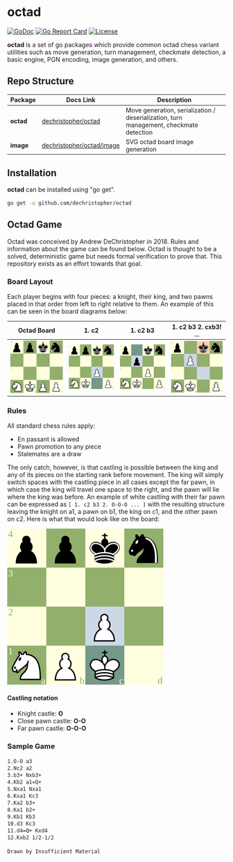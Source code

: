 # octad
[![GoDoc](http://img.shields.io/badge/go-documentation-blue.svg?style=flat-square)](https://godoc.org/github.com/dechristopher/octad)
[![Go Report Card](https://goreportcard.com/badge/notnil/chess)](https://goreportcard.com/report/dechristopher/octad)
[![License](http://img.shields.io/badge/license-mit-blue.svg?style=flat-square)](https://raw.githubusercontent.com/dechristopher/octad/master/LICENSE)

**octad** is a set of go packages which provide common octad chess variant
utilities such as move generation, turn management, checkmate detection,
a basic engine, PGN encoding, image generation, and others.

## Repo Structure

| Package    | Docs Link                                    | Description                                                                             |
| ---------- | -------------------------------------------- | --------------------------------------------------------------------------------------- |
| **octad**  | [dechristopher/octad](README.md)             | Move generation, serialization / deserialization, turn management, checkmate detection  |
| **image**  | [dechristopher/octad/image](image/README.md) | SVG octad board image generation                                                        |

## Installation

**octad** can be installed using "go get".

```bash
go get -u github.com/dechristopher/octad
``` 

## Octad Game
Octad was conceived by Andrew DeChristopher in 2018. Rules and information about
the game can be found below. Octad is thought to be a solved, deterministic game
but needs formal verification to prove that. This repository exists as an effort
towards that goal.

### Board Layout
Each player begins with four pieces: a knight, their king, and two pawns placed
in that order from left to right relative to them. An example of this can be
seen in the board diagrams below:

| Octad Board | 1. c2 | 1. c2 b3 | 1. c2 b3 2. cxb3! ... |
| ----------- | ----- | -------- | --------------------- |
| ![Octad board](doc/octad1.svg "Octad board") | ![Octad board](doc/octad2.svg "1. c2") | ![Octad board](doc/octad3.svg "1. c2 b3") | ![Octad board](doc/octad4.svg "1. c2 b3 2. cxb3! ...") |

### Rules
All standard chess rules apply:

* En passant is allowed
* Pawn promotion to any piece
* Stalemates are a draw

The only catch, however, is that castling is possible between the king and any
of its pieces on the starting rank before movement. The king will simply switch
spaces with the castling piece in all cases except the far pawn, in which case
the king will travel one space to the right, and the pawn will lie where the
king was before. An example of white castling with their far pawn can be
expressed as `[ 1. c2 b3 2. O-O-O ... ]` with the resulting structure leaving
the knight on a1, a pawn on b1, the king on c1, and the other pawn on c2. Here
is what that would look like on the board:

![Octad board](doc/far-castle.svg "White after far pawn castling")

#### Castling notation
* Knight castle: **O**
* Close pawn castle: **O-O**
* Far pawn castle: **O-O-O**

### Sample Game

```pgn
1.O-O a3
2.Nc2 a2
3.b3+ Nxb3+
4.Kb2 a1=Q+
5.Nxa1 Nxa1
6.Kxa1 Kc3
7.Ka2 b3+
8.Ka1 b2+
9.Kb1 Kb3
10.d3 Kc3
11.d4=Q+ Kxd4
12.Kxb2 1/2-1/2

Drawn by Insufficient Material
```